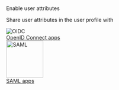 #

<div class="index-heading">
  Enable user attributes
</div>

<div class="index-text">
  <p>Share user attributes in the user profile with</p>
</div>

<div class="centered-container">
  <div class="border-text" width=500>
    <img src="../../../assets/img/logo/oidc-logo.svg" alt="OIDC"><br>
    <a href="../../../guides/authentication/user-attributes/enable-attributes-for-oidc-app">OpenID Connect apps</a>
  </div>

  <div class="border-text" width=500>
    <img src="../../../assets/img/logo/saml-logo.svg" alt="SAML" width=100><br>
    <a href="../../../guides/authentication/user-attributes/enable-attributes-for-saml-app">SAML apps</a>
  </div>
</div>